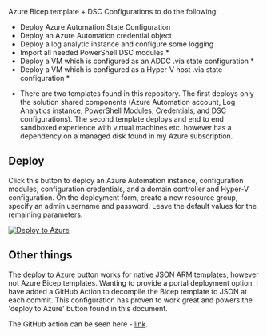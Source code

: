 Azure Bicep template + DSC Configurations to do the following:

- Deploy Azure Automation State Configuration
- Deploy an Azure Automation credential object
- Deploy a log analytic instance and configure some logging
- Import all needed PowerShell DSC modules *
- Deploy a VM which is configured as an ADDC .via state configuration *
- Deploy a VM which is configured as a Hyper-V host .via state configuration *

* There are two templates found in this repository. The first deploys only the solution shared components (Azure Automation account, Log Analytics instance, PowerShell Modules, Credentials, and DSC configurations). The second template deploys and end to end sandboxed experience with virtual machines etc. however has a dependency on a managed disk found in my Azure subscription. 

## Deploy

Click this button to deploy an Azure Automation instance, configuration modules, configuration credentials, and a domain controller and Hyper-V configuration. On the deployment form, create a new resource group, specify an admin username and password. Leave the default values for the remaining parameters.

[![Deploy to Azure](https://aka.ms/deploytoazurebutton)](https://portal.azure.com/#create/Microsoft.Template/uri/https%3A%2F%2Fraw.githubusercontent.com%2Fneilpeterson%2Fhyperv-iaas-dsc%2Fmaster%2Fdeploy%2Fautomation-only.json)

## Other things

The deploy to Azure button works for native JSON ARM templates, however not Azure Bicep templates. Wanting to provide a portal deployment option, I have added a GitHub Action to decompile the Bicep template to JSON at each commit. This configuration has proven to work great and powers the 'deploy to Azure' button found in this document.

The GitHub action can be seen here - [link](https://github.com/neilpeterson/hyperv-iaas-dsc/blob/master/.github/workflows/bicep-build.yml).